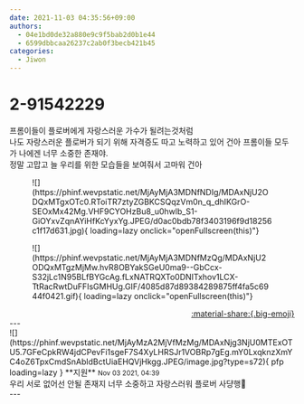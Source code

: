 ```yaml
---
date: 2021-11-03 04:35:56+09:00
authors:
  - 04e1bd0de32a880e9c9f5bab2d0b1e44
  - 6599dbbcaa26237c2ab0f3becb421b45
categories:
  - Jiwon
---
```


# 2-91542229

<div class="post-container" markdown="1">
<div class="content-container md-sidebar__scrollwrap" markdown="1">

프롬이들이 플로버에게 자랑스러운 가수가 될려는것처럼<br>나도 자랑스러운 플로버가 되기 위해 자격증도 따고 노력하고 있어 건아 프롬이들 모두가 나에겐 너무 소중한 존재야.<br>정말 고맙고 늘 우리를 위한 모습들을 보여줘서 고마워 건아
<figure markdown="1">
![](https://phinf.wevpstatic.net/MjAyMjA3MDNfNDIg/MDAxNjU2ODQxMTgxOTc0.RToiTR7ztyZGBKCSQqzVm0n_q_dhIKGrO-SEOxMx42Mg.VHF9CYOHzBu8_u0hwlb_S1-GiOYxvZqnAYiHfKcYyxYg.JPEG/d0ac0bdb78f3403196f9d18256c1f17d631.jpg){ loading=lazy onclick="openFullscreen(this)"}
</figure>

<figure markdown="1">
![](https://phinf.wevpstatic.net/MjAyMjA3MDNfMzQg/MDAxNjU2ODQxMTgzMjMw.hvR8OBYakSGeU0ma9--GbCcx-S32jLc1N95BLfBYGcAg.fLxNATRQXTo0DNITxhov1LCX-TtRacRwtDuFFIsGMHUg.GIF/4085d87d89384289875ff4fa5c6944f0421.gif){ loading=lazy onclick="openFullscreen(this)"}
</figure>


</div>
</div>

<div style="text-align: right;" markdown="1">
<a href="https://weverse.io/fromis9/fanpost/2-91542229" style="text-align: right;">:material-share:{.big-emoji}</a>
</div>
---

<div class="comments-container md-sidebar__scrollwrap" markdown="1">
<div class="comment" markdown="1">
<div class='id-container' markdown="1">
![](https://phinf.wevpstatic.net/MjAyMzA2MjVfMzMg/MDAxNjg3NjU0MTExOTU5.7GFeCpkRW4jdCPevFi1sgeF7S4XyLHRSJr1VOBRp7gEg.mY0LxqknzXmYC4oZ6TpxCmdSnAbldBctUiaEHQVjHkgg.JPEG/image.jpg?type=s72){ pfp loading=lazy }
**<span class="artist">지원</span>** <small>Nov 03 2021, 04:39</small><br>
</div>
<div class='comment-body' markdown="1">
우리 서로 없어선 안될 존재지 너무 소중하고 자랑스러워 플로버 사댱행🥰
</div>
</div>
</div>
---
